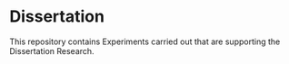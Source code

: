 # Dissertation
This repository contains Experiments carried out that are supporting the Dissertation Research.

